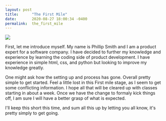 ```yaml
---
layout: post
title:      "The First Mile"
date:       2020-08-27 18:00:34 -0400
permalink:  the_first_mile
---
```


![](https://pbsmith82.github.io/assets/img/logo.png)

First, let me introduce myself. My name is Phillip Smith and I am a product expert for a software company. I have decided to further my knowledge and experience by learning the coding side of product development. I have experience in simple html, css, and python but looking to improve my knowledge greatly. 

One might ask how the setting up and process has gone. Overall pretty simple to get started. Feel a little lost in this First mile stage, as I seem to get some conflicting information. I hope all that will be cleared up with classes starting in about a week. Once we have the change to formaly kick things off, I am sure I will have a better grasp of what is expected. 

I'll keep this short this time, and sum all this up by letting you all know, it's pretty simply to get going. 
